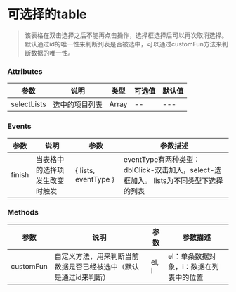 # 可选择的table

> 该表格在双击选择之后不能再点击操作，选择框选择后可以再次取消选择。默认通过id的唯一性来判断列表是否被选中，可以通过customFun方法来判断数据的唯一性。

<script setup>
import SelectTable from './index.vue'
</script>
<!-- comp-name: 案例在views中的文件夹目录，多层时将多层目录用/连接。demo-name：案例的文件名称 -->
<demo-view comp-name="selectTable" demo-name="index">
  <SelectTable/>
</demo-view>

### Attributes

| 参数  | 说明 | 类型   | 可选值 | 默认值 |
| ----- | ---- | ------ | ------ | ------ |
| selectLists | 选中的项目列表 | Array | -- | --- |

### Events
| 参数  | 说明 | 参数 | 参数描述 |
| ----- | ---- | ------ | ------ |
| finish | 当表格中的选择项发生改变时触发 | { lists, eventType }  | eventType有两种类型：dblClick-双击加入，select-选框加入。 lists为不同类型下选择的列表 |

### Methods
| 参数  | 说明 | 参数 | 参数描述 |
| ----- | ---- | ------ | ------ |
| customFun | 自定义方法，用来判断当前数据是否已经被选中（默认是通过id来判断） | el, i | el：单条数据对象，i：数据在列表中的位置
